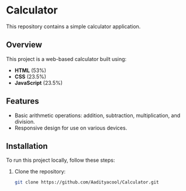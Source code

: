 # Calculator

This repository contains a simple calculator application.

## Overview

This project is a web-based calculator built using:
- **HTML** (53%)
- **CSS** (23.5%)
- **JavaScript** (23.5%)

## Features

- Basic arithmetic operations: addition, subtraction, multiplication, and division.
- Responsive design for use on various devices.

## Installation

To run this project locally, follow these steps:

1. Clone the repository:
   ```bash
   git clone https://github.com/Aadityacool/Calculator.git
